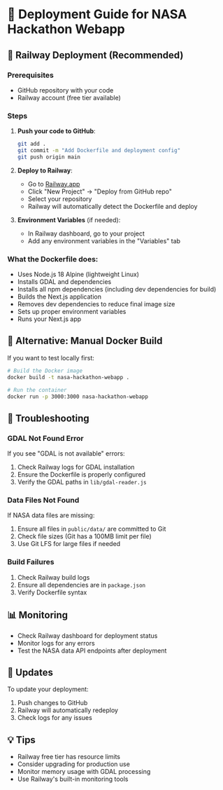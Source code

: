 # 🚀 Deployment Guide for NASA Hackathon Webapp

## 🐳 Railway Deployment (Recommended)

### Prerequisites
- GitHub repository with your code
- Railway account (free tier available)

### Steps

1. **Push your code to GitHub**:
   ```bash
   git add .
   git commit -m "Add Dockerfile and deployment config"
   git push origin main
   ```

2. **Deploy to Railway**:
   - Go to [Railway.app](https://railway.app)
   - Click "New Project" → "Deploy from GitHub repo"
   - Select your repository
   - Railway will automatically detect the Dockerfile and deploy

3. **Environment Variables** (if needed):
   - In Railway dashboard, go to your project
   - Add any environment variables in the "Variables" tab

### What the Dockerfile does:
- Uses Node.js 18 Alpine (lightweight Linux)
- Installs GDAL and dependencies
- Installs all npm dependencies (including dev dependencies for build)
- Builds the Next.js application
- Removes dev dependencies to reduce final image size
- Sets up proper environment variables
- Runs your Next.js app

## 🔧 Alternative: Manual Docker Build

If you want to test locally first:

```bash
# Build the Docker image
docker build -t nasa-hackathon-webapp .

# Run the container
docker run -p 3000:3000 nasa-hackathon-webapp
```

## 🐛 Troubleshooting

### GDAL Not Found Error
If you see "GDAL is not available" errors:
1. Check Railway logs for GDAL installation
2. Ensure the Dockerfile is properly configured
3. Verify the GDAL paths in `lib/gdal-reader.js`

### Data Files Not Found
If NASA data files are missing:
1. Ensure all files in `public/data/` are committed to Git
2. Check file sizes (Git has a 100MB limit per file)
3. Use Git LFS for large files if needed

### Build Failures
1. Check Railway build logs
2. Ensure all dependencies are in `package.json`
3. Verify Dockerfile syntax

## 📊 Monitoring

- Check Railway dashboard for deployment status
- Monitor logs for any errors
- Test the NASA data API endpoints after deployment

## 🔄 Updates

To update your deployment:
1. Push changes to GitHub
2. Railway will automatically redeploy
3. Check logs for any issues

## 💡 Tips

- Railway free tier has resource limits
- Consider upgrading for production use
- Monitor memory usage with GDAL processing
- Use Railway's built-in monitoring tools
